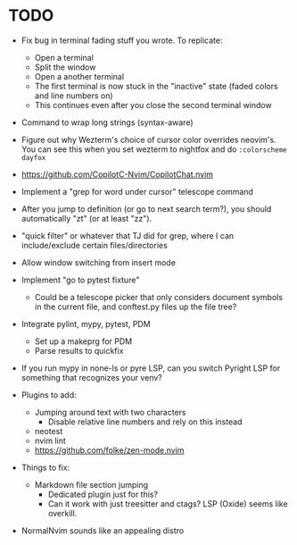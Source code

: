 # TODO

- Fix bug in terminal fading stuff you wrote. To replicate:
  - Open a terminal
  - Split the window
  - Open a another terminal
  - The first terminal is now stuck in the "inactive" state (faded colors and
    line numbers on)
  - This continues even after you close the second terminal window

- Command to wrap long strings (syntax-aware)
- Figure out why Wezterm's choice of cursor color overrides neovim's. You can
  see this when you set wezterm to nightfox and do `:colorscheme dayfox`

- https://github.com/CopilotC-Nvim/CopilotChat.nvim

- Implement a "grep for word under cursor" telescope command
- After you jump to definition (or go to next search term?), you should automatically "zt" (or at least "zz").
- "quick filter" or whatever that TJ did for grep, where I can include/exclude certain files/directories
- Allow window switching from insert mode

- Implement "go to pytest fixture"
  - Could be a telescope picker that only considers document symbols in the current file, and conftest.py files up the file tree?

- Integrate pylint, mypy, pytest, PDM
  - Set up a makeprg for PDM
  - Parse results to quickfix

- If you run mypy in none-ls or pyre LSP, can you switch Pyright LSP for
  something that recognizes your venv?

- Plugins to add:
  - Jumping around text with two characters
    - Disable relative line numbers and rely on this instead
  - neotest
  - nvim lint
  - https://github.com/folke/zen-mode.nvim

- Things to fix:
  - Markdown file section jumping
    - Dedicated plugin just for this?
    - Can it work with just treesitter and ctags?  LSP (Oxide) seems like overkill.

- NormalNvim sounds like an appealing distro
